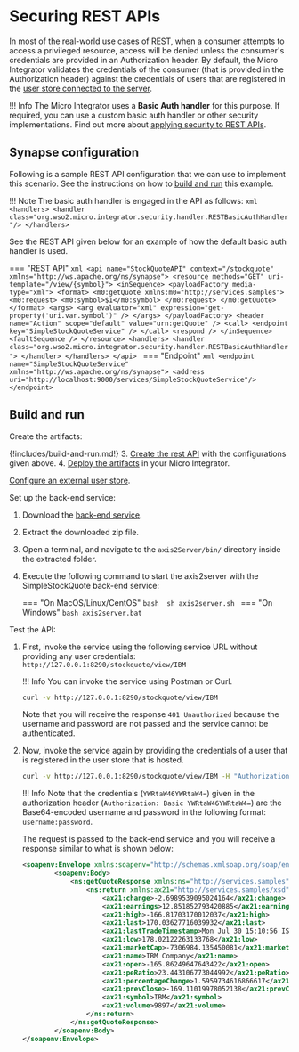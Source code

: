 # Securing REST APIs
In most of the real-world use cases of REST, when a consumer attempts to access a privileged resource, access will be denied unless the consumer's credentials are provided in an Authorization header. By default, the Micro Integrator validates the credentials of the consumer (that is provided in the Authorization header) against the credentials of users that are registered in the [user store connected to the server]({{base_path}}/install-and-setup/setup/user-stores/setting-up-a-userstore/). 

!!! Info
    The Micro Integrator uses a <b>Basic Auth handler</b> for this purpose. If required, you can use a custom basic auth handler or other security implementations. Find out more about [applying security to REST APIs]({{base_path}}/develop/advanced-development/applying-security-to-an-api).

## Synapse configuration

Following is a sample REST API configuration that we can use to implement this scenario. See the instructions on how to [build and run](#build-and-run) this example.

!!! Note
    The basic auth handler is engaged in the API as follows:
    ```xml
    <handlers>
        <handler class="org.wso2.micro.integrator.security.handler.RESTBasicAuthHandler"/>
    </handlers>
    ```

See the REST API given below for an example of how the default basic auth handler is used.

=== "REST API"
    ```xml
    <api name="StockQuoteAPI" context="/stockquote" xmlns="http://ws.apache.org/ns/synapse">
       <resource methods="GET" uri-template="/view/{symbol}">
          <inSequence>
                <payloadFactory media-type="xml">
                   <format>
                      <m0:getQuote xmlns:m0="http://services.samples">
                            <m0:request>
                               <m0:symbol>$1</m0:symbol>
                            </m0:request>
                      </m0:getQuote>
                   </format>
                   <args>
                      <arg evaluator="xml" expression="get-property('uri.var.symbol')" />
                   </args>
                </payloadFactory>
                <header name="Action" scope="default" value="urn:getQuote" />
                <call>
                   <endpoint key="SimpleStockQuoteService" />
                </call>
                <respond />
          </inSequence>
          <faultSequence />
       </resource>
       <handlers>
          <handler class="org.wso2.micro.integrator.security.handler.RESTBasicAuthHandler">
          </handler>
       </handlers>
    </api>
    ```
=== "Endpoint"
    ```xml
    <endpoint name="SimpleStockQuoteService" xmlns="http://ws.apache.org/ns/synapse">
       <address uri="http://localhost:9000/services/SimpleStockQuoteService"/>
    </endpoint>
    ```

## Build and run

Create the artifacts:

{!includes/build-and-run.md!}
3. [Create the rest API]({{base_path}}/develop/creating-artifacts/creating-an-api) with the configurations given above.
4. [Deploy the artifacts]({{base_path}}/develop/deploy-artifacts) in your Micro Integrator.

[Configure an external user store]({{base_path}}/install-and-setup/setup/user-stores/setting-up-a-userstore).

Set up the back-end service:

1. Download the [back-end service](https://github.com/wso2-docs/WSO2_EI/blob/master/Back-End-Service/axis2Server.zip).
2. Extract the downloaded zip file.
3. Open a terminal, and navigate to the `axis2Server/bin/` directory inside the extracted folder.
4. Execute the following command to start the axis2server with the SimpleStockQuote back-end service:

    === "On MacOS/Linux/CentOS"
          ```bash 
          sh axis2server.sh
          ```
    === "On Windows"
          ```bash
          axis2server.bat
          ```

Test the API:

1.  First, invoke the service using the following service URL without providing any user credentials: `http://127.0.0.1:8290/stockquote/view/IBM`

    !!! Info
        You can invoke the service using Postman or Curl.
        
    ```bash
    curl -v http://127.0.0.1:8290/stockquote/view/IBM
    ```
    
    Note that you will receive the response `401 Unauthorized` because the username and password are not passed and the service cannot be authenticated.

2.  Now, invoke the service again by providing the credentials of a user that is registered in the user store that is hosted.

    ```bash
    curl -v http://127.0.0.1:8290/stockquote/view/IBM -H "Authorization: Basic YWRtaW46YWRtaW4="
    ```
    !!! Info
         Note that the credentials (`YWRtaW46YWRtaW4=`) given in the authorization header (`Authorization: Basic YWRtaW46YWRtaW4=`) are the Base64-encoded username and password in the following format: `username:password`.

    The request is passed to the back-end service and you will receive a response similar to what is shown below:

    ```xml
    <soapenv:Envelope xmlns:soapenv="http://schemas.xmlsoap.org/soap/envelope/">
            <soapenv:Body>
                <ns:getQuoteResponse xmlns:ns="http://services.samples">
                    <ns:return xmlns:ax21="http://services.samples/xsd" xmlns:xsi="http://www.w3.org/2001/XMLSchema-instance" xsi:type="ax21:GetQuoteResponse">
                        <ax21:change>-2.6989539095024164</ax21:change>
                        <ax21:earnings>12.851852793420885</ax21:earnings>
                        <ax21:high>-166.81703170012037</ax21:high>
                        <ax21:last>170.03627716039932</ax21:last>
                        <ax21:lastTradeTimestamp>Mon Jul 30 15:10:56 IST 2018</ax21:lastTradeTimestamp>
                        <ax21:low>178.02122263133768</ax21:low>
                        <ax21:marketCap>-7306984.135450081</ax21:marketCap>
                        <ax21:name>IBM Company</ax21:name>
                        <ax21:open>-165.86249647643422</ax21:open>
                        <ax21:peRatio>23.443106773044992</ax21:peRatio>
                        <ax21:percentageChange>1.5959734616866617</ax21:percentageChange>
                        <ax21:prevClose>-169.11019978052138</ax21:prevClose>
                        <ax21:symbol>IBM</ax21:symbol>
                        <ax21:volume>9897</ax21:volume>
                    </ns:return>
                </ns:getQuoteResponse>
            </soapenv:Body>
    </soapenv:Envelope>
    ```
